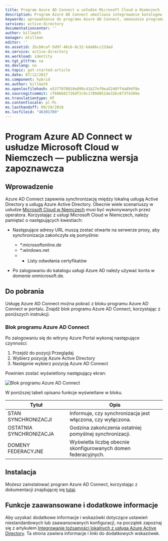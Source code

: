 ```yaml
---
title: Program Azure AD Connect w usłudze Microsoft Cloud w Niemczech
description: Program Azure AD Connect umożliwia integrowanie katalogów lokalnych z usługą Azure Active Directory. Dzięki temu można posługiwać się wspólną tożsamością dla usługi Office 365, platformy Azure i aplikacji SaaS zintegrowanych z usługą Azure AD.
keywords: wprowadzenie do programu Azure AD Connect, omówienie programu Azure AD Connect, co to jest program Azure AD Connect, instalowanie usługi Active Directory, Niemcy, Black Forest
services: active-directory
documentationcenter: ''
author: billmath
manager: mtillman
editor: ''
ms.assetid: 2bcb0caf-5d97-46cb-8c32-bda66cc22dad
ms.service: active-directory
ms.workload: identity
ms.tgt_pltfrm: na
ms.devlang: na
ms.topic: get-started-article
ms.date: 07/12/2017
ms.component: hybrid
ms.author: billmath
ms.openlocfilehash: e5377078010e899c41b27ef0ea5248ff4a09df8e
ms.sourcegitcommit: cf606b01726df2c9c1789d851de326c873f4209a
ms.translationtype: HT
ms.contentlocale: pl-PL
ms.lasthandoff: 09/19/2018
ms.locfileid: "46301789"
---
```

# <a name="azure-ad-connect-in-microsoft-cloud-germany---public-preview"></a>Program Azure AD Connect w usłudze Microsoft Cloud w Niemczech — publiczna wersja zapoznawcza
## <a name="introduction"></a>Wprowadzenie
Azure AD Connect zapewnia synchronizację między lokalną usługą Active Directory a usługą Azure Active Directory.
Obecnie wiele scenariuszy w usłudze [Microsoft Cloud w Niemczech](https://www.microsoft.com/de-de/cloud/deutschland/default.aspx) musi być wykonywanych przez operatora. Korzystając z usługi Microsoft Cloud w Niemczech, należy pamiętać o następujących kwestiach:

* Następujące adresy URL muszą zostać otwarte na serwerze proxy, aby synchronizacja zakończyła się pomyślnie:
  
  * *.microsoftonline.de
  * *.windows.net
  * * Listy odwołania certyfikatów
* Po zalogowaniu do katalogu usługi Azure AD należy używać konta w domenie onmicrosoft.de.

 
## <a name="download"></a>Do pobrania
Usługę Azure AD Connect można pobrać z bloku programu Azure AD Connect w portalu.  Znajdź blok programu Azure AD Connect, korzystając z poniższych instrukcji.

### <a name="the-azure-ad-connect-blade"></a>Blok programu Azure AD Connect
Po zalogowaniu się do witryny Azure Portal wykonaj następujące czynności:

1. Przejdź do pozycji Przeglądaj
2. Wybierz pozycję Azure Active Directory
3. Następnie wybierz pozycję Azure AD Connect

Powinien zostać wyświetlony następujący ekran:

![Blok programu Azure AD Connect](./media/reference-connect-germany/germany1.png)

W poniższej tabeli opisano funkcje wyświetlane w bloku.

| Tytuł | Opis |
| --- | --- |
| STAN SYNCHRONIZACJI |Informuje, czy synchronizacja jest włączona, czy wyłączona. |
| OSTATNIA SYNCHRONIZACJA |Godzina zakończenia ostatniej pomyślnej synchronizacji. |
| DOMENY FEDERACYJNE |Wyświetla liczbę obecnie skonfigurowanych domen federacyjnych. |

## <a name="installation"></a>Instalacja
Możesz zainstalować program Azure AD Connect, korzystając z dokumentacji znajdującej się [tutaj](how-to-connect-install-roadmap.md).

## <a name="advanced-features-and-additional-information"></a>Funkcje zaawansowane i dodatkowe informacje
Aby uzyskać dodatkowe informacje i wskazówki dotyczące ustawień niestandardowych lub zaawansowanych konfiguracji, na początek zapoznaj się z artykułem [Integrowanie tożsamości lokalnych z usługą Azure Active Directory](whatis-hybrid-identity.md).  Ta strona zawiera informacje i linki do dodatkowych wskazówek.

